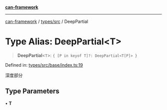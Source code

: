 [**can-framework**](../../../README.md)

***

[can-framework](../../../modules.md) / [types/src](../README.md) / DeepPartial

# Type Alias: DeepPartial\<T\>

> **DeepPartial**\<`T`\>: `{ [P in keyof T]?: DeepPartial<T[P]> }`

Defined in: [types/src/base/index.ts:19](https://github.com/acanowl/acanowl-framework/blob/c79152f4a5639ba2e312f011a139bf95a1b76935/packages/types/src/base/index.ts#L19)

深度部分

## Type Parameters

• **T**
